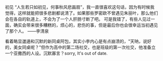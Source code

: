 初见
“人生若只如初见，何事秋风悲画扇”，我一直很喜欢这句话，因为有时候我觉得，这样就能把很多悲剧都说清了。如果那些罗密欧不曾遇见朱丽叶，那么他们会在各自的轨道上，不会为了一个人肝肠寸断了吧。
可是我错了，有些人见过一面，确实会带来很多糟糕的，烦心的，悲伤的事，但是最后你也会很幸运当初遇见了那个人。
——李清泉

看着略显邋遢和沉默的新同桌阿包，其实小李内心是有点崩溃的，"天呐，说好的，美女同桌呢？”但作为高中的第二场社交，也是班级的第一次社交，他准备立一个亚撒西的人设。沉默寡言？sorry, It's out of date.